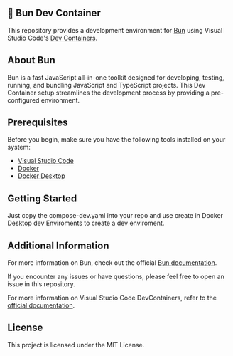 🚀 Bun Dev Container
---------------------

This repository provides a development environment for [Bun](https://bun.sh/) using Visual Studio Code's [Dev Containers](https://containers.dev/).

## About Bun

Bun is a fast JavaScript all-in-one toolkit designed for developing, testing, running, and bundling JavaScript and TypeScript projects.
This Dev Container setup streamlines the development process by providing a pre-configured environment.

## Prerequisites

Before you begin, make sure you have the following tools installed on your system:
* [Visual Studio Code](https://code.visualstudio.com/)
* [Docker](https://www.docker.com/)
* [Docker Desktop](https://www.docker.com/products/docker-desktop/)


## Getting Started

Just copy the compose-dev.yaml into your repo and use create in Docker Desktop dev Enviroments to create a dev enviroment.

## Additional Information

For more information on Bun, check out the official [Bun documentation](https://bun.sh/docs).

If you encounter any issues or have questions, please feel free to open an issue in this repository.

For more information on Visual Studio Code DevContainers, refer to the [official documentation](https://code.visualstudio.com/docs/devcontainers/containers).

## License

This project is licensed under the MIT License.
